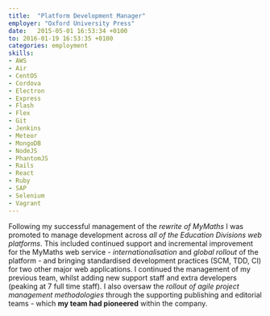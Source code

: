 ```yaml
---
title:  "Platform Development Manager"
employer: "Oxford University Press"
date:   2015-05-01 16:53:34 +0100
to: 2016-01-19 16:53:35 +0100
categories: employment
skills:
- AWS
- Air
- CentOS
- Cordova
- Electron
- Express
- Flash
- Flex
- Git
- Jenkins
- Meteor
- MongoDB
- NodeJS
- PhantomJS
- Rails
- React
- Ruby
- SAP
- Selenium
- Vagrant
---
```


Following my successful management of the *rewrite of MyMaths* I was promoted to manage development across *all of the Education Divisions web platforms*. This included continued support and incremental improvement for the MyMaths web service - *internationalisation* and *global rollout* of the platform - and bringing standardised development practices (SCM, TDD, CI) for two other major web applications. I continued the management of my previous team, whilst adding new support staff and extra developers (peaking at 7 full time staff). I also oversaw the *rollout of agile project management methodologies* through the supporting publishing and editorial teams - which **my team had pioneered** within the company.
